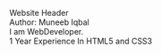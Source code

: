 Website Header
<br>
Author: Muneeb Iqbal
<br>
I am WebDeveloper.
<br>
1 Year Experience In HTML5 and CSS3
